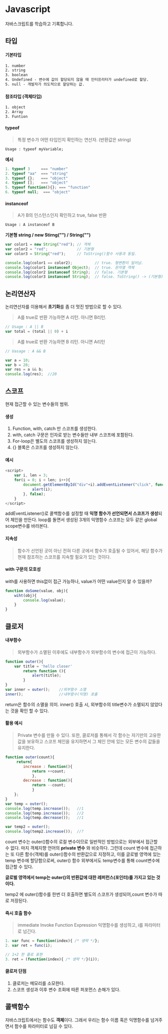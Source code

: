 # Javascript

자바스크립트를 학습하고 기록합니다.

## 타입

#### 기본타입

```html
1. number
2. string
3. boolean
4. Undefined - 변수에 값이 할당되지 않을 때 인터프리터가 undefined로 할당.
5. null - 개발자가 의도적으로 할당하는 값.
```

#### 참조타입 (객체타입)

```html
1. object
2. Array
3. Funtion
```

#### typeof

> 특정 변수가 어떤 타입인지 확인하는 연산자. (반환값은 string)

```html
Usage : typeof myVariable;
```

**예시**

```js
1. typeof 3     === "number"
2. typeof "aa"  === "string"
3. typeof {};   === "object"
4. typeof [];   === "object"
5. typeof function(){}; === "function"
6. typeof null;  === "object"
```

#### instanceof

> A가 B의 인스턴스인지 확인하고 true, false 반환

```html
Usage : A instanceof B
```

**기본형 string / new Stirng("") / String("")**

```js
var color1 = new String("red"); // 객체
var color2 = "red";             // 기본형
var color3 = String("red");     // ToString()함수 사용과 동일.

console.log(color1 == color2);          // true. 형변환이 일어남.
console.log(color1 instanceof Object);  // true. 문자열 객체
console.log(color2 instanceof String);  // false. 기본형
console.log(color3 instanceof String);  // false. ToString() -> (기본형)
```


## 논리연산자

논리연산자를 이용해서 **초기화**를 좀 더 멋진 방법으로 할 수 있다.

>A를 true로 반환 가능하면 A 리턴. 아니면 B리턴.

```js
// Usage : A || B 
var total = (total || 0) + i
```

>A를 true로 반환 가능하면 B 리턴. 아니면 A리턴

```js
// Uasage : A && B

var a = 10;
var b = 20;
var res = a && b;
console.log(res);  //20
```

## 스코프

현재 접근할 수 있는 변수들의 범위.

#### 생성

1. Function, with, catch 만 스코프를 생성한다.
2. with, catch 구문은 인자로 받는 변수들만 내부 스코프에 포함된다.
3. For-loop은 별도의 스코프를 생성하지 않는다.
4. {} 블록은 스코프를 생성하지 않는다.

#### 예시

```js
<script>
    var i, len = 3;
    for(i = 0; i < len; i++){
        document.getElementById("div"+i).addEventListener("click", function(){
            alert(i);
        }, false);
    }
</script>
```

addEventListener()로 콜백함수를 설정할 때 **익명 함수가 선언되면서 스코프가 생성**되어 체인을 만든다.
loop를 돌면서 생성된 3개의 익명함수 스코프는 모두 같은 global scope변수를 바라본다.


#### 지속성

>함수가 선언된 곳이 아닌 전혀 다른 곳에서 함수가 호출될 수 있어서, 해당 함수가 현재 참조하는 스코프를 지속할 필요가 있는 것이다.

#### with 구문의 모호성

with를 사용하면 this없이 접근 가능하나, value가 어떤 value인지 알 수 있을까?

```js
function doSome(value, obj){
    wiht(obj){
        console.log(value);
    }
}
```

## 클로저


#### 내부함수

> 외부함수가 소멸된 이후에도 내부함수가 외부함수의 변수에 접근이 가능하다.

```js
function outer(){
    var title = 'hello closer'
        return function (){
            alert(title);
        }
}
var inner = outer();    //외부함수 소멸
inner();                //내부함수(익명) 호출
```

return은 함수의 소멸을 의미.
inner() 호출 시, 외부함수의 title변수가 소멸되지 않았다는 것을 확인 할 수 있다. 

#### 활용 예시

>Private 변수를 만들 수 있다. 또한, 클로저를 통해서 각 함수는 자기만의 고유한 값을 보유하고 스코프 체인을 유지하면서 그 체인 안에 있는 모든 변수의 값들을 유지한다.
```js
function outer(count){
     return{
        increase : function(){
            return ++count;
            },
        decrease : function(){
            return --count;
            }
	};
}
var temp = outer();
console.log(temp.increase());   //1
console.log(temp.increase());   //2
console.log(temp.decrease());   //1

var temp2 = outer();
console.log(temp2.increase());  //?
```
count 변수는 outer()함수의 로컬 변수이므로 일반적인 방법으로는 외부에서 접근할 수 없다. 마지 객체지향 언어의 **private 변수** 와 비슷하다. 그런데 count 변수에 접근하는 또 다른 함수(객체)를 outer()함수의 반환값으로 지정하고, 이를 글로벌 영역에 있는 temp 변수에 할당함으로써, outer() 함수 외부에서도 temp변수를 통해 count변수에 접근할 수 있다.

**글로벌 영역에서 temp는 outer()의 반환값에 대한 레퍼런스(포인터)를 가지고 있는 것이다.**

temp2 에 outer()함수를 한번 더 호출하면 별도의 스코프가 생성되어,count 변수가 따로 저장된다.


#### 즉시 호출 함수

>immediate Invoke Function Expression
>익명함수를 생성하고, i를 파라미터로 넘긴다.

```js
1. var func = function(index){ /* 생략 */};
2. var ret = func(i);

// 1+2 한 줄로 표현 
3. ret = (function(index){ /* 생략 */}(i));
```

#### 클로저 단점

1. 클로저는 메모리를 소모한다.
2. 스코프 생성과 이후 변수 조회에 따른 퍼포먼스 손해가 있다.


## 콜백함수

자바스크립트에서는 함수도 **객체**이다. 그래서 우리는 함수 이름 혹은 익명함수를 넘겨주면서 함수를 파라미터로 넘길 수 있다.
